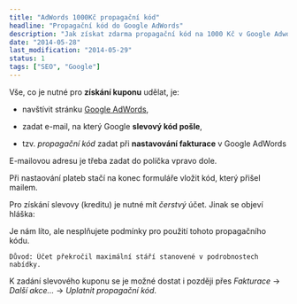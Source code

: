 ```yaml
---
title: "AdWords 1000Kč propagační kód"
headline: "Propagační kód do Google AdWords"
description: "Jak získat zdarma propagační kód na 1000 Kč v Google Adwords."
date: "2014-05-28"
last_modification: "2014-05-29"
status: 1
tags: ["SEO", "Google"]
---
```


Vše, co je nutné pro **získání kuponu** udělat, je:

  - navštívit stránku [Google AdWords](http://www.google.cz/adwords/coupons/),

  - zadat e-mail, na který Google **slevový kód pošle**,

  - tzv. *propagační kód* zadat při **nastavování fakturace** v Google AdWords

E-mailovou adresu je třeba zadat do políčka vpravo dole.

Při nastaování plateb stačí na konec formuláře vložit kód, který přišel mailem.

Pro získání slevovy (kreditu) je nutné mít *čerstvý* účet. Jinak se objeví hláška:

  Je nám líto, ale nesplňujete podmínky pro použití tohoto propagačního kódu. 

    Důvod: Účet překročil maximální stáří stanovené v podrobnostech nabídky.

K zadání slevového kuponu se je možné dostat i později přes *Fakturace* → *Další akce…* → *Uplatnit propagační kód*.